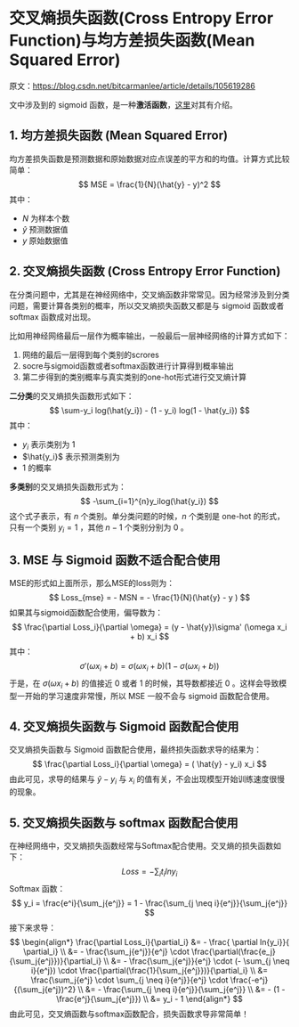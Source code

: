 # 交叉熵损失函数(Cross Entropy Error Function)与均方差损失函数(Mean Squared Error)

原文：https://blog.csdn.net/bitcarmanlee/article/details/105619286



文中涉及到的 sigmoid 函数，是一种**激活函数**，[这里](./Sigmoid_Function.md)对其有介绍。

## 1. 均方差损失函数 (Mean Squared Error)

均方差损失函数是预测数据和原始数据对应点误差的平方和的均值。计算方式比较简单：
$$
MSE = \frac{1}{N}(\hat{y} - y)^2
$$
其中：

* $N$ 为样本个数
* $\hat{y}$ 预测数据值
* $y$ 原始数据值

## 2. 交叉熵损失函数 (Cross Entropy Error Function)

在分类问题中，尤其是在神经网络中，交叉熵函数非常常见。因为经常涉及到分类问题，需要计算各类别的概率，所以交叉熵损失函数又都是与 sigmoid 函数或者 softmax 函数成对出现。

比如用神经网络最后一层作为概率输出，一般最后一层神经网络的计算方式如下：

1. 网络的最后一层得到每个类别的scrores
2. socre与sigmoid函数或者softmax函数进行计算得到概率输出
3. 第二步得到的类别概率与真实类别的one-hot形式进行交叉熵计算

**二分类**的交叉熵损失函数形式如下：
$$
\sum-y_i log(\hat{y_i}) - (1 - y_i) log(1 - \hat{y_i})
$$
其中：

* $y_i$ 表示类别为 $1$
* $\hat{y_i}$ 表示预测类别为 
* $1$ 的概率

**多类别**的交叉熵损失函数形式为：
$$
-\sum_{i=1}^{n}y_ilog(\hat{y_i})
$$
这个式子表示，有 $n$ 个类别。单分类问题的时候，$n$ 个类别是 one-hot 的形式，只有一个类别 $y_i = 1$ ，其他 $n-1$ 个类别分别为 $0$  。

## 3. MSE 与 Sigmoid 函数不适合配合使用

MSE的形式如上面所示，那么MSE的loss则为：
$$
Loss_{mse} = - MSN = - \frac{1}{N}(\hat{y} - y )
$$
如果其与sigmoid函数配合使用，偏导数为：
$$
\frac{\partial Loss_i}{\partial \omega} = (y - \hat{y})\sigma' (\omega x_i + b) x_i
$$
其中：
$$
\sigma'(\omega x_i + b)  = \sigma (\omega x_i + b)(1 - \sigma(\omega x_i + b))
$$
于是，在 $\sigma (\omega x_i + b)$ 的值接近 $0$ 或者 $1$ 的时候，其导数都接近 $0$ 。这样会导致模型一开始的学习速度非常慢，所以 MSE 一般不会与 sigmoid 函数配合使用。

## 4. 交叉熵损失函数与 Sigmoid 函数配合使用

交叉熵损失函数与 Sigmoid 函数配合使用，最终损失函数求导的结果为：
$$
\frac{\partial Loss_i}{\partial \omega} = ( \hat{y} - y_i) x_i
$$
由此可见，求导的结果与 $\hat{y} - y_i$ 与 $x_i$ 的值有关，不会出现模型开始训练速度很慢的现象。



## 5. 交叉熵损失函数与 softmax 函数配合使用

在神经网络中，交叉熵损失函数经常与Softmax配合使用。交叉熵的损失函数如下：
$$
Loss = - \sum_i t_i ln{y_i}
$$
Softmax 函数：
$$
y_i = \frac{e^i}{\sum_j{e^j}} = 1 - \frac{\sum_{j \neq i}{e^j}}{\sum_j{e^j}}
$$
接下来求导：
$$
\begin{align*}
\frac{\partial Loss_i}{\partial_i} &= - \frac{ \partial ln{y_i}}{ \partial_i} \\
&= - \frac{\sum_j{e^j}}{e^j} \cdot \frac{\partial(\frac{e_j}{\sum_j{e^j}})}{\partial_i} \\
&= - \frac{\sum_j{e^j}}{e^j} \cdot (- \sum_{j \neq i}{e^j}) \cdot \frac{\partial(\frac{1}{\sum_j{e^j}})}{\partial_i} \\
&= \frac{\sum_j{e^j} \cdot \sum_{j \neq i}{e^j}}{e^j} \cdot \frac{-e^j}{(\sum_j{e^j})^2} \\
&= - \frac{\sum_{j \neq i}{e^j}}{\sum_j{e^j}} \\
&= - (1 - \frac{e^j}{\sum_j{e^j}}) \\
&= y_i - 1
\end{align*}
$$
由此可见，交叉熵函数与softmax函数配合，损失函数求导非常简单！

